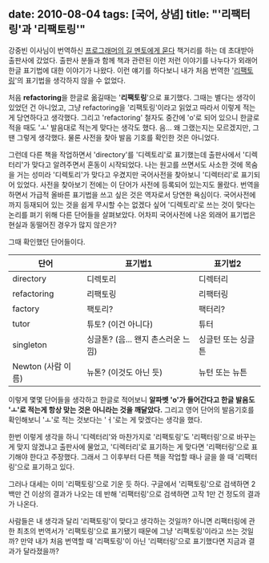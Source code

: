 date: 2010-08-04
tags: [국어, 상념]
title: "'리팩터링'과 '리팩토링'"
---
강중빈 이사님이 번역하신 [프로그래머의 길 멘토에게 묻다](http://kangcom.com/sub/view.asp?topid=4&sku=201007200003) 책거리를 하는 데 초대받아 출판사에 갔었다. 출판사 분들과 함께 책과 관련된 이런 저런 이야기를 나누다가 외래어 한글 표기법에 대한 이야기가 나왔다. 이런 얘기를 하다보니 내가 처음 번역한 '[리팩토링](http://kangcom.com/sub/view.asp?topid=1&sku=200204020003)'의 표기법을 생각하지 않을 수 없었다.
<!--more-->

처음 **refactoring**을 한글로 옮길때는 '**리팩토링**'으로 표기했다. 그때는 별다는 생각이 있었던 건 아니었고, 그냥 refactoring을 '리팩토링'이라고 읽었고 따라서 이렇게 적는 게 당연하다고 생각했다. 그리고 'refactoring' 철자도 중간에 'o'로 되어 있으니 한글로 적을 때도 'ㅗ' 발음대로 적는게 맞다는 생각도 했다. 음... 왜 그랬는지는 모르겠지만, 그땐 그렇게 생각했다. 물론 사전을 찾아 발음 기호를 확인한 것은 아니었다.

그런데 다른 책을 작업하면서 'directory'를 '디렉토리'로 표기했는데 출판사에서 '디렉터리'가 맞다고 알려주면서 혼동이 시작되었다. 나는 원고를 쓰면서도 사소한 것에 목숨을 거는 성미라 '디렉토리'가 맞다고 우겼지만 국어사전을 찾아보니 '디렉터리'로 표기되어 있었다. 사전을 찾아보기 전에는 이 단어가 사전에 등록되어 있는지도 몰랐다. 번역을 하면서 가급적 올바른 표기법을 쓰고 싶은 것은 역자로서 당연한 욕심이다. 국어사전에까지 등재되어 있는 것을 쉽게 무시할 수는 없겠다 싶어 '디렉토리'로 쓰는 것이 맞다는 논리를 펴기 위해 다른 단어들을 살펴보았다. 어차피 국어사전에 나온 외래어 표기법은 현실과 동떨어진 경우가 많지 않은가?

그때 확인했던 단어들이다.

| 단어               | 표기법1                        | 표기법2
|-------------------|--------------------------------|-------------------
| directory         | 디렉토리                        | 디렉터리
| refactoring       | 리팩토링                        | 리팩터링
| factory           | 팩토리?                         | 팩터리?
| tutor             | 튜토? (이건 아니다)              | 튜터
| singleton         | 싱글톤? (음... 왠지 촌스러운 느낌) |  싱글턴 또는 싱글튼
| Newton (사람 이름) | 뉴톤? (이것도 아닌 듯)            | 뉴턴 또는 뉴튼

이렇게 몇몇 단어들을 생각하고 한글로 적어보니 **알파벳 'o'가 들어간다고 한글 발음도 'ㅗ'로 적는게 항상 맞는 것은 아니라는 것을 깨달았다.** 그리고 영어 단어의 발음기호를 확인해보니 'ㅗ'로 적는 것보다는 'ㅓ'로는 게 맞겠다는 생각을 했다.

한번 이렇게 생각을 하니 '디렉터리'와 마찬가지로 '리팩토링'도 '리팩터링'으로 바꾸는 게 맞지 않겠냐고 출판사에 물었고, '디렉터리'로 표기하는 게 맞다면 '리팩터링'으로 표기해야 한다고 주장했다. 그래서 그 이후부터 다른 책을 작업할 때나 글을 쓸 때 '리팩터링'으로 표기하고 있다.

그러나 대세는 이미 '리팩토링'으로 기운 듯 하다. 구글에서 '리팩토링'으로 검색하면 2백만 건 이상의 결과가 나오는 데 반해 '리팩터링'으로 검색하면 고작 1만 건 정도의 결과가 나온다.

사람들은 내 생각과 달리 '리팩토링'이 맞다고 생각하는 것일까? 아니면 리팩터링에 관한 최초의 번역서가 '리팩토링'으로 표기됐기 때문에 그냥 '리팩토링'이라고 쓰는 것일까? 만약 내가 처음 번역할 때 '리팩토링'이 아닌 '리팩터링'으로 표기했다면 지금과 결과가 달라졌을까?
